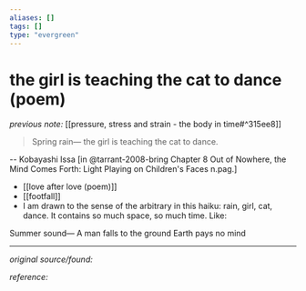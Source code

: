 ```yaml
---
aliases: []
tags: []
type: "evergreen"
---
```


# the girl is teaching the cat to dance (poem)

_previous note:_ [[pressure, stress and strain - the body in time#^315ee8]]

> Spring rain—
> the girl is teaching the cat
> to dance.

-- Kobayashi Issa [in @tarrant-2008-bring Chapter 8 Out of Nowhere, the Mind Comes Forth: Light Playing on Children's Faces n.pag.]

- [[love after love (poem)]]
- [[footfall]]
- I am drawn to the sense of the arbitrary in this haiku: rain, girl, cat, dance. It contains so much space, so much time. Like:

Summer sound—
A man falls to the ground
Earth pays no mind

---

_original source/found:_ 

_reference:_ 



